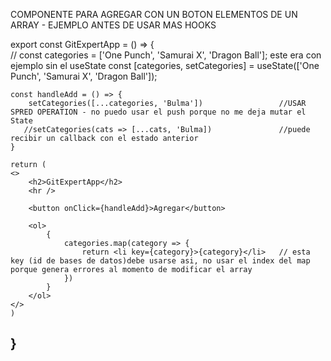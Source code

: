 COMPONENTE PARA AGREGAR CON UN BOTON ELEMENTOS DE UN ARRAY - EJEMPLO ANTES DE USAR MAS HOOKS

export const GitExpertApp = () => {   
// const categories = ['One Punch', 'Samurai X', 'Dragon Ball']; este era con ejemplo sin el useState
    const [categories, setCategories] = useState(['One Punch', 'Samurai X', 'Dragon Ball']);
    
    const handleAdd = () => {
        setCategories([...categories, 'Bulma'])                 //USAR SPRED OPERATION - no puedo usar el push porque no me deja mutar el State
       //setCategories(cats => [...cats, 'Bulma])               //puede recibir un callback con el estado anterior
    }

    return (
    <>
        <h2>GitExpertApp</h2>
        <hr />
        
        <button onClick={handleAdd}>Agregar</button>

        <ol>
            {
                categories.map(category => {
                    return <li key={category}>{category}</li>   // esta key (id de bases de datos)debe usarse asi, no usar el index del map porque genera errores al momento de modificar el array
                })
            }
        </ol>
    </>
    )
}
----------------------------------------------------------------------------------------------------------------------
